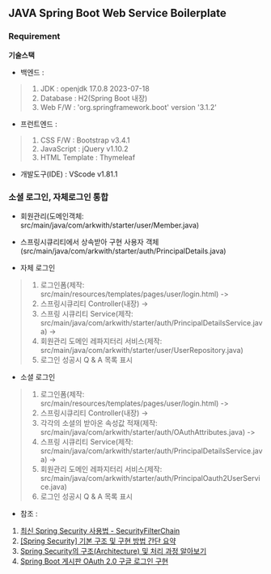 ## JAVA Spring Boot Web Service Boilerplate
### Requirement
**기술스택**
- 백엔드 : 
>1. JDK : openjdk 17.0.8 2023-07-18
>2. Database : H2(Spring Boot 내장)
>3. Web F/W : 'org.springframework.boot' version '3.1.2'
- 프런트엔드 :
>1. CSS F/W : Bootstrap v3.4.1
>2. JavaScript : jQuery v1.10.2
>3. HTML Template : Thymeleaf
- 개발도구(IDE) : VScode v1.81.1

### 소셜 로그인, 자체로그인 통합
- 회원관리(도메인객체: src/main/java/com/arkwith/starter/user/Member.java)
- 스프링시큐리티에서 상속받아 구현 사용자 객체(src/main/java/com/arkwith/starter/auth/PrincipalDetails.java)

- 자체 로그인
>1. 로그인폼(제작: src/main/resources/templates/pages/user/login.html) -> 
>2. 스프링시큐리티 Controller(내장) -> 
>3. 스프링 시큐리티 Service(제작: src/main/java/com/arkwith/starter/auth/PrincipalDetailsService.java)  ->
>4. 회원관리 도메인 레파지터리 서비스(제작: src/main/java/com/arkwith/starter/user/UserRepository.java)
>5. 로그인 성공시 Q & A 목록 표시

- 소셜 로그인
>1. 로그인폼(제작: src/main/resources/templates/pages/user/login.html) -> 
>2. 스프링시큐리티 Controller(내장) -> 
>3. 각각의 소셜의 받아온 속성값 적재(제작: src/main/java/com/arkwith/starter/auth/OAuthAttributes.java) ->
>4. 스프링 시큐리티 Service(제작: src/main/java/com/arkwith/starter/auth/PrincipalDetailsService.java)  ->
>5. 회원관리 도메인 레파지터리 서비스(제작: src/main/java/com/arkwith/starter/auth/PrincipalOauth2UserService.java)
>6. 로그인 성공시 Q & A 목록 표시

- 참조 :
1. [최신 Spring Security 사용법 - SecurityFilterChain](https://samori.tistory.com/64)
2. [[Spring Security] 기본 구조 및 구현 방법 간단 요약](https://to-moneyking.tistory.com/78)
3. [Spring Security의 구조(Architecture) 및 처리 과정 알아보기](https://dev-coco.tistory.com/174)
3. [Spring Boot 게시판 OAuth 2.0 구글 로그인 구현](https://dev-coco.tistory.com/128)